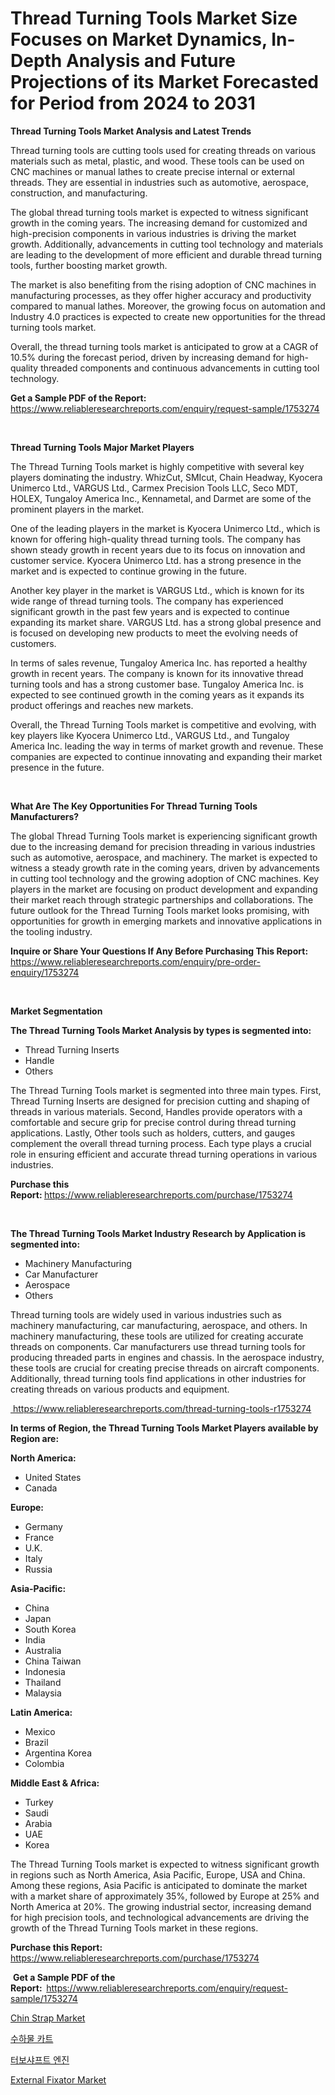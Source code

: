 <p><h1>Thread Turning Tools Market Size Focuses on Market Dynamics, In-Depth Analysis and Future Projections of its Market Forecasted for Period from 2024 to 2031</h1></p><p><strong>Thread Turning Tools Market Analysis and Latest Trends</strong></p>
<p><p>Thread turning tools are cutting tools used for creating threads on various materials such as metal, plastic, and wood. These tools can be used on CNC machines or manual lathes to create precise internal or external threads. They are essential in industries such as automotive, aerospace, construction, and manufacturing.</p><p>The global thread turning tools market is expected to witness significant growth in the coming years. The increasing demand for customized and high-precision components in various industries is driving the market growth. Additionally, advancements in cutting tool technology and materials are leading to the development of more efficient and durable thread turning tools, further boosting market growth.</p><p>The market is also benefiting from the rising adoption of CNC machines in manufacturing processes, as they offer higher accuracy and productivity compared to manual lathes. Moreover, the growing focus on automation and Industry 4.0 practices is expected to create new opportunities for the thread turning tools market.</p><p>Overall, the thread turning tools market is anticipated to grow at a CAGR of 10.5% during the forecast period, driven by increasing demand for high-quality threaded components and continuous advancements in cutting tool technology.</p></p>
<p><strong>Get a Sample PDF of the Report:&nbsp;</strong> <a href="https://www.reliableresearchreports.com/enquiry/request-sample/1753274">https://www.reliableresearchreports.com/enquiry/request-sample/1753274</a></p>
<p>&nbsp;</p>
<p><strong>Thread Turning Tools Major Market Players</strong></p>
<p><p>The Thread Turning Tools market is highly competitive with several key players dominating the industry. WhizCut, SMIcut, Chain Headway, Kyocera Unimerco Ltd., VARGUS Ltd., Carmex Precision Tools LLC, Seco MDT, HOLEX, Tungaloy America Inc., Kennametal, and Darmet are some of the prominent players in the market.</p><p>One of the leading players in the market is Kyocera Unimerco Ltd., which is known for offering high-quality thread turning tools. The company has shown steady growth in recent years due to its focus on innovation and customer service. Kyocera Unimerco Ltd. has a strong presence in the market and is expected to continue growing in the future.</p><p>Another key player in the market is VARGUS Ltd., which is known for its wide range of thread turning tools. The company has experienced significant growth in the past few years and is expected to continue expanding its market share. VARGUS Ltd. has a strong global presence and is focused on developing new products to meet the evolving needs of customers.</p><p>In terms of sales revenue, Tungaloy America Inc. has reported a healthy growth in recent years. The company is known for its innovative thread turning tools and has a strong customer base. Tungaloy America Inc. is expected to see continued growth in the coming years as it expands its product offerings and reaches new markets.</p><p>Overall, the Thread Turning Tools market is competitive and evolving, with key players like Kyocera Unimerco Ltd., VARGUS Ltd., and Tungaloy America Inc. leading the way in terms of market growth and revenue. These companies are expected to continue innovating and expanding their market presence in the future.</p></p>
<p>&nbsp;</p>
<p><strong>What Are The Key Opportunities For Thread Turning Tools Manufacturers?</strong></p>
<p><p>The global Thread Turning Tools market is experiencing significant growth due to the increasing demand for precision threading in various industries such as automotive, aerospace, and machinery. The market is expected to witness a steady growth rate in the coming years, driven by advancements in cutting tool technology and the growing adoption of CNC machines. Key players in the market are focusing on product development and expanding their market reach through strategic partnerships and collaborations. The future outlook for the Thread Turning Tools market looks promising, with opportunities for growth in emerging markets and innovative applications in the tooling industry.</p></p>
<p><strong>Inquire or Share Your Questions If Any Before Purchasing This Report:</strong> <a href="https://www.reliableresearchreports.com/enquiry/pre-order-enquiry/1753274">https://www.reliableresearchreports.com/enquiry/pre-order-enquiry/1753274</a></p>
<p>&nbsp;</p>
<p><strong>Market Segmentation</strong></p>
<p><strong>The Thread Turning Tools Market Analysis by types is segmented into:</strong></p>
<p><ul><li>Thread Turning Inserts</li><li>Handle</li><li>Others</li></ul></p>
<p><p>The Thread Turning Tools market is segmented into three main types. First, Thread Turning Inserts are designed for precision cutting and shaping of threads in various materials. Second, Handles provide operators with a comfortable and secure grip for precise control during thread turning applications. Lastly, Other tools such as holders, cutters, and gauges complement the overall thread turning process. Each type plays a crucial role in ensuring efficient and accurate thread turning operations in various industries.</p></p>
<p><strong>Purchase this Report:&nbsp;</strong><a href="https://www.reliableresearchreports.com/purchase/1753274">https://www.reliableresearchreports.com/purchase/1753274</a></p>
<p>&nbsp;</p>
<p><strong>The Thread Turning Tools Market Industry Research by Application is segmented into:</strong></p>
<p><ul><li>Machinery Manufacturing</li><li>Car Manufacturer</li><li>Aerospace</li><li>Others</li></ul></p>
<p><p>Thread turning tools are widely used in various industries such as machinery manufacturing, car manufacturing, aerospace, and others. In machinery manufacturing, these tools are utilized for creating accurate threads on components. Car manufacturers use thread turning tools for producing threaded parts in engines and chassis. In the aerospace industry, these tools are crucial for creating precise threads on aircraft components. Additionally, thread turning tools find applications in other industries for creating threads on various products and equipment.</p></p>
<p><a href="https://www.reliableresearchreports.com/thread-turning-tools-r1753274">&nbsp;https://www.reliableresearchreports.com/thread-turning-tools-r1753274</a></p>
<p><strong>In terms of Region, the Thread Turning Tools Market Players available by Region are:</strong></p>
<p>
    <p> <strong> North America: </strong>
        <ul>
            <li>United States</li>
            <li>Canada</li>
        </ul>
        </p> 
    <p> <strong> Europe: </strong>
        <ul>
            <li>Germany</li>
            <li>France</li>
            <li>U.K.</li>
            <li>Italy</li>
            <li>Russia</li>
        </ul>
        </p> 
    <p> <strong> Asia-Pacific: </strong>
        <ul>
            <li>China</li>
            <li>Japan</li>
            <li>South Korea</li>
            <li>India</li>
            <li>Australia</li>
            <li>China Taiwan</li>
            <li>Indonesia</li>
            <li>Thailand</li>
            <li>Malaysia</li>
        </ul>
        </p> 
    <p> <strong> Latin America: </strong>
        <ul>
            <li>Mexico</li>
            <li>Brazil</li>
            <li>Argentina Korea</li>
            <li>Colombia</li>
        </ul>
        </p> 
    <p> <strong> Middle East & Africa: </strong>
        <ul>
            <li>Turkey</li>
            <li>Saudi</li>
            <li>Arabia</li>
            <li>UAE</li>
            <li>Korea</li>
        </ul>
    </p>
    </p>
<p><p>The Thread Turning Tools market is expected to witness significant growth in regions such as North America, Asia Pacific, Europe, USA and China. Among these regions, Asia Pacific is anticipated to dominate the market with a market share of approximately 35%, followed by Europe at 25% and North America at 20%. The growing industrial sector, increasing demand for high precision tools, and technological advancements are driving the growth of the Thread Turning Tools market in these regions.</p></p>
<p><strong>Purchase this Report: </strong><a href="https://www.reliableresearchreports.com/purchase/1753274">https://www.reliableresearchreports.com/purchase/1753274</a></p>
<p>&nbsp;<strong>Get a Sample PDF of the Report:&nbsp;&nbsp;</strong><a href="https://www.reliableresearchreports.com/enquiry/request-sample/1753274">https://www.reliableresearchreports.com/enquiry/request-sample/1753274</a></p>
<p><strong></strong></p>
<p><p><a href="https://www.linkedin.com/pulse/chin-strap-market-competitive-analysis-trends-forecast-2031-8m4je?trackingId=zB4ebm%2FPB7zPTtXjjasD3Q%3D%3D">Chin Strap Market</a></p><p><a href="https://medium.com/@allisonkreiger/%EC%88%98%ED%95%98%EB%AC%BC-%EC%B9%B4%ED%8A%B8-%EC%8B%9C%EC%9E%A5%EC%9D%80-%EC%8B%9C%EC%9E%A5-%EC%A0%90%EC%9C%A0%EC%9C%A8-%EC%8B%9C%EC%9E%A5-%EB%8F%99%ED%96%A5-%EB%B0%8F-%EC%8B%9C%EC%9E%A5-%EC%84%B1%EC%9E%A5%EC%97%90-%EA%B4%80%ED%95%9C-%EC%A0%95%EB%B3%B4%EB%A5%BC-%EC%A0%9C%EA%B3%B5%ED%95%A9%EB%8B%88%EB%8B%A4-12d68ce2b58a">수하물 카트</a></p><p><a href="https://medium.com/@crumbles67678/%ED%84%B0%EB%B3%B4%EC%83%A4%ED%94%84%ED%8A%B8-%EC%97%94%EC%A7%84-%EC%8B%9C%EC%9E%A5-%EC%9C%A0%ED%98%95-%EC%9D%91%EC%9A%A9-%EB%B0%8F-%EC%A7%80%EB%A6%AC%EC%97%90-%EC%9D%98%ED%95%9C-%ED%8F%AC%EA%B4%84%EC%A0%81%EC%9D%B8-%ED%8F%89%EA%B0%80-dbbb57800fc6">터보샤프트 엔진</a></p><p><a href="https://www.linkedin.com/pulse/external-fixator-market-outlook-industry-overview-forecast-2024-tppne?trackingId=xNMUWT48eJYkoquaiRJD%2FQ%3D%3D">External Fixator Market</a></p></p>